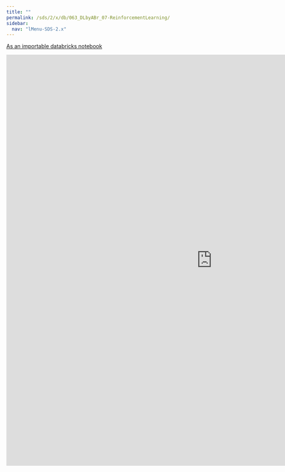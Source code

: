 ```yaml
---
title: ""
permalink: /sds/2/x/db/063_DLbyABr_07-ReinforcementLearning/
sidebar:
  nav: "lMenu-SDS-2.x"
---
```


[As an importable databricks notebook](https://lamastex.github.io/scalable-data-science/sds/2/x/db/063_DLbyABr_07-ReinforcementLearning.html)

<iframe src="https://lamastex.github.io/scalable-data-science/sds/2/x/db/063_DLbyABr_07-ReinforcementLearning" width="1080" height="1080" frameborder="0"></iframe>
